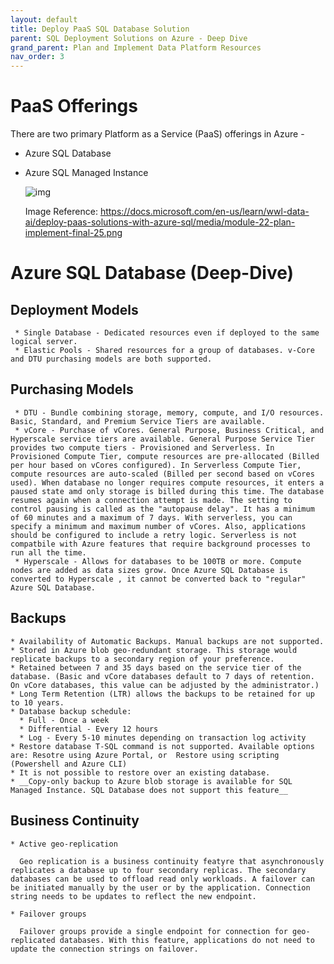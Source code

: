 ```yaml
---
layout: default
title: Deploy PaaS SQL Database Solution
parent: SQL Deployment Solutions on Azure - Deep Dive
grand_parent: Plan and Implement Data Platform Resources
nav_order: 3
---
```


# PaaS Offerings

  There are two primary Platform as a Service (PaaS) offerings in Azure -

  * Azure SQL Database 
  * Azure SQL Managed Instance

    ![img](https://docs.microsoft.com/en-us/learn/wwl-data-ai/deploy-paas-solutions-with-azure-sql/media/module-22-plan-implement-final-25.png)

    Image Reference: https://docs.microsoft.com/en-us/learn/wwl-data-ai/deploy-paas-solutions-with-azure-sql/media/module-22-plan-implement-final-25.png

# Azure SQL Database (Deep-Dive)

  ## Deployment Models

     * Single Database - Dedicated resources even if deployed to the same logical server.
     * Elastic Pools - Shared resources for a group of databases. v-Core and DTU purchasing models are both supported.

  ## Purchasing Models

     * DTU - Bundle combining storage, memory, compute, and I/O resources. Basic, Standard, and Premium Service Tiers are available. 
     * vCore - Purchase of vCores. General Purpose, Business Critical, and Hyperscale service tiers are available. General Purpose Service Tier provides two compute tiers - Provisioned and Serverless. In Provisioned Compute Tier, compute resources are pre-allocated (Billed per hour based on vCores configured). In Serverless Compute Tier, compute resources are auto-scaled (Billed per second based on vCores used). When database no longer requires compute resources, it enters a paused state amd only storage is billed during this time. The database resumes again when a connection attempt is made. The setting to control pausing is called as the "autopause delay". It has a minimum of 60 minutes and a maximum of 7 days. With serverless, you can specify a minimum and maximum number of vCores. Also, applications should be configured to include a retry logic. Serverless is not compatbile with Azure features that require background processes to run all the time. 
     * Hyperscale - Allows for databases to be 100TB or more. Compute nodes are added as data sizes grow. Once Azure SQL Database is converted to Hyperscale , it cannot be converted back to "regular" Azure SQL Database. 

  ## Backups

    * Availability of Automatic Backups. Manual backups are not supported. 
    * Stored in Azure blob geo-redundant storage. This storage would replicate backups to a secondary region of your preference.
    * Retained between 7 and 35 days based on the service tier of the database. (Basic and vCore databases default to 7 days of retention. On vCore databases, this value can be adjusted by the administrator.)
    * Long Term Retention (LTR) allows the backups to be retained for up to 10 years.
    * Database backup schedule:
      * Full - Once a week
      * Differential - Every 12 hours
      * Log - Every 5-10 minutes depending on transaction log activity  
    * Restore database T-SQL command is not supported. Available options are: Resotre using Azure Portal, or  Restore using scripting (Powershell and Azure CLI)
    * It is not possible to restore over an existing database.
    * __Copy-only backup to Azure blob storage is available for SQL Managed Instance. SQL Database does not support this feature__

  ## Business Continuity

    * Active geo-replication

      Geo replication is a business continuity featyre that asynchronously replicates a database up to four secondary replicas. The secondary databases can be used to offload read only workloads. A failover can be initiated manually by the user or by the application. Connection string needs to be updates to reflect the new endpoint.

    * Failover groups
   
      Failover groups provide a single endpoint for connection for geo-replicated databases. With this feature, applications do not need to update the connection strings on failover. 




